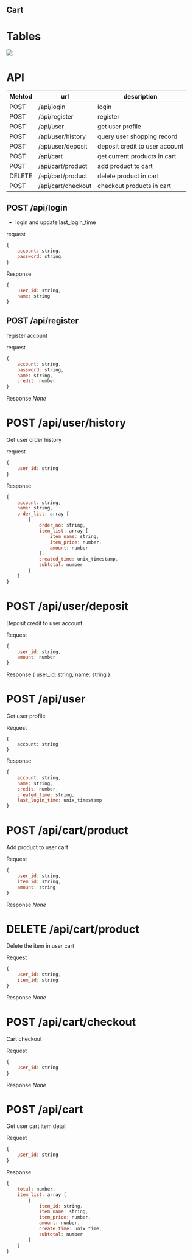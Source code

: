 Cart
---

# Tables
![](https://i.imgur.com/mlQoRAg.png)

# API

|Mehtod|url|description|
-|-|-|
| POST | /api/login | login
| POST | /api/register | register|
| POST | /api/user | get user profile
| POST | /api/user/history | query user shopping record
| POST | /api/user/deposit | deposit credit to user account
| POST | /api/cart | get current products in cart
| POST | /api/cart/product | add product to cart
| DELETE | /api/cart/product | delete product in cart
| POST | /api/cart/checkout | checkout products in cart


## POST /api/login
* login and update last_login_time

request
```javascript
{
    account: string,
    password: string
}
```

Response 
```javascript
{
    user_id: string,
    name: string
}
```

## POST /api/register
register account

request
```javascript
{
    account: string,
    password: string,
    name: string,
    credit: number
}
```

Response *None*

# POST /api/user/history
Get user order history

request
```javascript
{
    user_id: string
}
```

Response
```javascript
{
    account: string,
    name: string,
    order_list: array [
        {
            order_no: string,
            item_list: array [
                item_name: string,
                item_price: number,
                amount: number
            ],
            created_time: unix_timestamp,
            subtotal: number
        }
    ]
}
```

# POST /api/user/deposit
Deposit credit to user account

Request
```javascript
{
    user_id: string,
    amount: number
}
```

Response
{
    user_id: string,
    name: string
}

# POST /api/user
Get user profile

Request
```javscript
{
    account: string
}
```

Response
```javascript
{
    account: string,
    name: string,
    credit: number,
    created_time: string,
    last_login_time: unix_timestamp
}
```

# POST /api/cart/product
Add product to user cart

Request
```javascript
{
    user_id: string,
    item_id: string,
    amount: string
}
```

Response *None*

# DELETE /api/cart/product
Delete the item in user cart

Request
```javascript
{
    user_id: string,
    item_id: string
}
```

Response *None*


# POST /api/cart/checkout
Cart checkout 

Request
```javascript
{
    user_id: string
}
```

Response *None*

# POST /api/cart
Get user cart item detail

Request
```javascript
{
    user_id: string
}
```

Response
```javascript
{
    total: number,
    item_list: array [
        {
            item_id: string,
            item_name: string,
            item_price: number,
            amount: number,
            create_time: unix_time,
            subtotal: number
        }
    ]
}
```